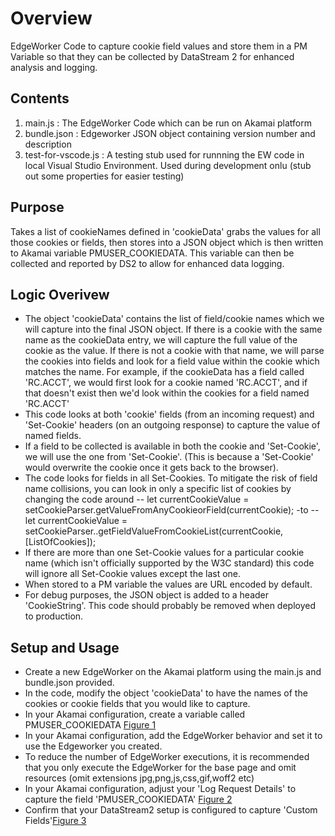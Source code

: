 # Overview

EdgeWorker Code to capture cookie field values and store them in a PM Variable so that they can be collected by DataStream 2 for enhanced analysis and logging.

## Contents

1. main.js : The EdgeWorker Code which can be run on Akamai platform
2. bundle.json : Edgeworker JSON object containing version number and description
3. test-for-vscode.js : A testing stub used for runnning the EW code in local Visual Studio Environment. Used during development onlu (stub out some properties for easier testing)

## Purpose

Takes a list of cookieNames defined in 'cookieData' grabs the values for all those cookies or fields, then stores into a JSON object which is then written to Akamai variable PMUSER_COOKIEDATA. This variable can then be collected and reported by DS2 to allow for enhanced data logging.

## Logic Overivew

- The object 'cookieData' contains the list of field/cookie names which we will capture into the final JSON object.
  If there is a cookie with the same name as the cookieData entry, we will capture the full value of the cookie as the value. If there is not a cookie with that name, we will parse the cookies into fields and look for a field value within the cookie which matches the name. For example, if the cookieData has a field called 'RC.ACCT', we would first look for a cookie named 'RC.ACCT', and if that doesn't exist then we'd look within the cookies for a field named 'RC.ACCT'
- This code looks at both 'cookie' fields (from an incoming request) and 'Set-Cookie' headers (on an outgoing response) to capture the value of named fields.
- If a field to be collected is available in both the cookie and 'Set-Cookie', we will use the one from 'Set-Cookie'. (This is because a 'Set-Cookie' would overwrite the cookie once it gets back to the browser).
- The code looks for fields in all Set-Cookies. To mitigate the risk of field name collisions, you can look in only a specific list of cookies by changing the code around
  -- let currentCookieValue = setCookieParser.getValueFromAnyCookieorField(currentCookie);
  -to
  -- let currentCookieValue = setCookieParser..getFieldValueFromCookieList(currentCookie,[ListOfCookies]);
- If there are more than one Set-Cookie values for a particular cookie name (which isn't officially supported by the W3C standard) this code will ignore all Set-Cookie values except the last one.
- When stored to a PM variable the values are URL encoded by default.
- For debug purposes, the JSON object is added to a header 'CookieString'. This code should probably be removed when deployed to production.

## Setup and Usage

- Create a new EdgeWorker on the Akamai platform using the main.js and bundle.json provided.
- In the code, modify the object 'cookieData' to have the names of the cookies or cookie fields that you would like to capture.
- In your Akamai configuration, create a variable called PMUSER_COOKIEDATA [Figure 1](/images/PMUSER_COOKIEDATA.jpg)
- In your Akamai configuration, add the EdgeWorker behavior and set it to use the Edgeworker you created.
- To reduce the number of EdgeWorker executions, it is recommended that you only execute the EdgeWorker for the base page and omit resources (omit extensions jpg,png,js,css,gif,woff2 etc)
- In your Akamai configuration, adjust your 'Log Request Details' to capture the field 'PMUSER_COOKIEDATA' [Figure 2](/images/logrequestdetails.jpg)
- Confirm that your DataStream2 setup is configured to capture 'Custom Fields'[Figure 3](/images/ds2setup.jpg)
